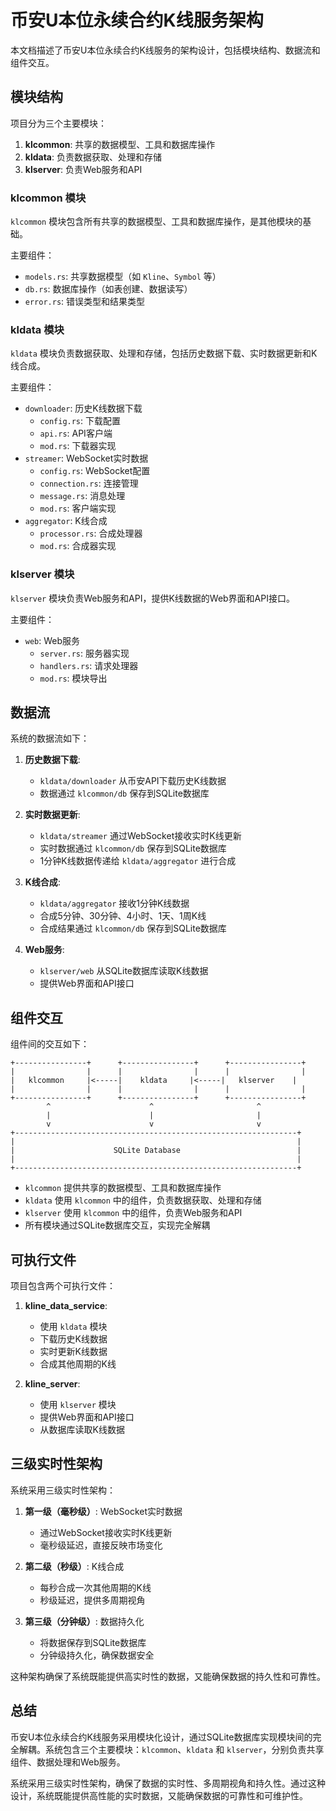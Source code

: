 # 币安U本位永续合约K线服务架构

本文档描述了币安U本位永续合约K线服务的架构设计，包括模块结构、数据流和组件交互。

## 模块结构

项目分为三个主要模块：

1. **klcommon**: 共享的数据模型、工具和数据库操作
2. **kldata**: 负责数据获取、处理和存储
3. **klserver**: 负责Web服务和API

### klcommon 模块

`klcommon` 模块包含所有共享的数据模型、工具和数据库操作，是其他模块的基础。

主要组件：
- `models.rs`: 共享数据模型（如 `Kline`、`Symbol` 等）
- `db.rs`: 数据库操作（如表创建、数据读写）
- `error.rs`: 错误类型和结果类型

### kldata 模块

`kldata` 模块负责数据获取、处理和存储，包括历史数据下载、实时数据更新和K线合成。

主要组件：
- `downloader`: 历史K线数据下载
  - `config.rs`: 下载配置
  - `api.rs`: API客户端
  - `mod.rs`: 下载器实现
- `streamer`: WebSocket实时数据
  - `config.rs`: WebSocket配置
  - `connection.rs`: 连接管理
  - `message.rs`: 消息处理
  - `mod.rs`: 客户端实现
- `aggregator`: K线合成
  - `processor.rs`: 合成处理器
  - `mod.rs`: 合成器实现

### klserver 模块

`klserver` 模块负责Web服务和API，提供K线数据的Web界面和API接口。

主要组件：
- `web`: Web服务
  - `server.rs`: 服务器实现
  - `handlers.rs`: 请求处理器
  - `mod.rs`: 模块导出

## 数据流

系统的数据流如下：

1. **历史数据下载**:
   - `kldata/downloader` 从币安API下载历史K线数据
   - 数据通过 `klcommon/db` 保存到SQLite数据库

2. **实时数据更新**:
   - `kldata/streamer` 通过WebSocket接收实时K线更新
   - 实时数据通过 `klcommon/db` 保存到SQLite数据库
   - 1分钟K线数据传递给 `kldata/aggregator` 进行合成

3. **K线合成**:
   - `kldata/aggregator` 接收1分钟K线数据
   - 合成5分钟、30分钟、4小时、1天、1周K线
   - 合成结果通过 `klcommon/db` 保存到SQLite数据库

4. **Web服务**:
   - `klserver/web` 从SQLite数据库读取K线数据
   - 提供Web界面和API接口

## 组件交互

组件间的交互如下：

```
+----------------+      +----------------+      +----------------+
|                |      |                |      |                |
|   klcommon     |<-----|    kldata     |<-----|   klserver    |
|                |      |                |      |                |
+----------------+      +----------------+      +----------------+
        ^                      ^                       ^
        |                      |                       |
        v                      v                       v
+---------------------------------------------------------------+
|                                                               |
|                      SQLite Database                          |
|                                                               |
+---------------------------------------------------------------+
```

- `klcommon` 提供共享的数据模型、工具和数据库操作
- `kldata` 使用 `klcommon` 中的组件，负责数据获取、处理和存储
- `klserver` 使用 `klcommon` 中的组件，负责Web服务和API
- 所有模块通过SQLite数据库交互，实现完全解耦

## 可执行文件

项目包含两个可执行文件：

1. **kline_data_service**: 
   - 使用 `kldata` 模块
   - 下载历史K线数据
   - 实时更新K线数据
   - 合成其他周期的K线

2. **kline_server**:
   - 使用 `klserver` 模块
   - 提供Web界面和API接口
   - 从数据库读取K线数据

## 三级实时性架构

系统采用三级实时性架构：

1. **第一级（毫秒级）**: WebSocket实时数据
   - 通过WebSocket接收实时K线更新
   - 毫秒级延迟，直接反映市场变化

2. **第二级（秒级）**: K线合成
   - 每秒合成一次其他周期的K线
   - 秒级延迟，提供多周期视角

3. **第三级（分钟级）**: 数据持久化
   - 将数据保存到SQLite数据库
   - 分钟级持久化，确保数据安全

这种架构确保了系统既能提供高实时性的数据，又能确保数据的持久性和可靠性。

## 总结

币安U本位永续合约K线服务采用模块化设计，通过SQLite数据库实现模块间的完全解耦。系统包含三个主要模块：`klcommon`、`kldata` 和 `klserver`，分别负责共享组件、数据处理和Web服务。

系统采用三级实时性架构，确保了数据的实时性、多周期视角和持久性。通过这种设计，系统既能提供高性能的实时数据，又能确保数据的可靠性和可维护性。
